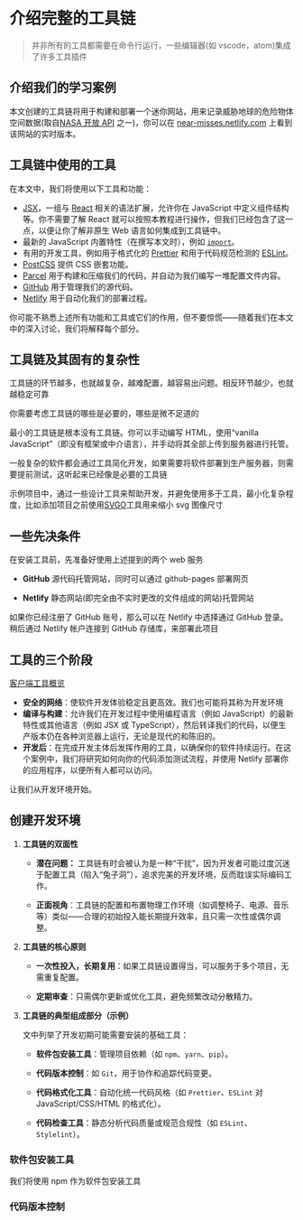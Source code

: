 # 介绍完整的工具链

> 并非所有的工具都需要在命令行运行，一些编辑器(如 vscode，atom)集成了许多工具插件

## 介绍我们的学习案例

本文创建的工具链将用于构建和部署一个迷你网站，用来记录威胁地球的危险物体空间数据(取自[NASA 开放 API](https://api.nasa.gov/) 之一)，你可以在 [near-misses.netlify.com](https://near-misses.netlify.app/) 上看到该网站的实时版本。

## 工具链中使用的工具

在本文中，我们将使用以下工具和功能：

- [JSX](https://reactjs.org/docs/introducing-jsx.html)，一组与 [React](https://reactjs.org) 相关的语法扩展，允许你在 JavaScript 中定义组件结构等。你不需要了解 React 就可以按照本教程进行操作，但我们已经包含了这一点，以便让你了解非原生 Web 语言如何集成到工具链中。
- 最新的 JavaScript 内置特性（在撰写本文时），例如 [`import`](https://developer.mozilla.org/zh-CN/docs/Web/JavaScript/Reference/Statements/import)。
- 有用的开发工具，例如用于格式化的 [Prettier](https://prettier.io/) 和用于代码规范检测的 [ESLint](https://eslint.org/)。
- [PostCSS](https://postcss.org/) 提供 CSS 嵌套功能。
- [Parcel](https://parceljs.org/) 用于构建和压缩我们的代码，并自动为我们编写一堆配置文件内容。
- [GitHub](https://developer.mozilla.org/zh-CN/docs/Learn_web_development/Core/Version_control) 用于管理我们的源代码。
- [Netlify](https://www.netlify.com/) 用于自动化我们的部署过程。

你可能不熟悉上述所有功能和工具或它们的作用，但不要惊慌——随着我们在本文中的深入讨论，我们将解释每个部分。

## 工具链及其固有的复杂性

工具链的环节越多，也就越复杂，越难配置，越容易出问题。相反环节越少，也就越稳定可靠

你需要考虑工具链的哪些是必要的，哪些是微不足道的

最小的工具链是根本没有工具链。你可以手动编写 HTML，使用“vanilla JavaScript”（即没有框架或中介语言），并手动将其全部上传到服务器进行托管。

一般复杂的软件都会通过工具简化开发，如果需要将软件部署到生产服务器，则需要提前测试，这听起来已经像是必要的工具链

示例项目中，通过一些设计工具来帮助开发，并避免使用多于工具，最小化复杂程度，比如添加项目之前使用[SVGO](https://www.npmjs.com/package/svgo)工具用来缩小 svg 图像尺寸

## 一些先决条件

在安装工具前，先准备好使用上述提到的两个 web 服务

- **GitHub** 源代码托管网站，同时可以通过 github-pages 部署网页

- **Netlify** 静态网站(即完全由不实时更改的文件组成的网站)托管网站

如果你已经注册了 GitHub 账号，那么可以在 Netlify 中选择通过 GitHub 登录。稍后通过 Netlify 帐户连接到 GitHub 存储库，来部署此项目

## 工具的三个阶段

[客户端工具概览](https://kamomechan.github.io/front-end/client-side-tools/overview)

- **安全的网络**：使软件开发体验稳定且更高效。我们也可能将其称为开发环境
- **编译与构建**：允许我们在开发过程中使用编程语言（例如 JavaScript）的最新特性或其他语言（例如 JSX 或 TypeScript），然后转译我们的代码，以便生产版本仍在各种浏览器上运行，无论是现代的和陈旧的。
- **开发后**：在完成开发主体后发挥作用的工具，以确保你的软件持续运行。在这个案例中，我们将研究如何向你的代码添加测试流程，并使用 Netlify 部署你的应用程序，以便所有人都可以访问。

让我们从开发环境开始。

## 创建开发环境

1. **工具链的双面性**
   
   - **潜在问题：** 工具链有时会被认为是一种“干扰”，因为开发者可能过度沉迷于配置工具（陷入“兔子洞”），追求完美的开发环境，反而耽误实际编码工作。
   
   - **正面视角**：工具链的配置和布置物理工作环境（如调整椅子、电源、音乐等）类似——合理的初始投入能长期提升效率，且只需一次性或偶尔调整。

2. **工具链的核心原则**
   
   - **一次性投入，长期复用**：如果工具链设置得当，可以服务于多个项目，无需重复配置。
   
   - **定期审查**：只需偶尔更新或优化工具，避免频繁改动分散精力。

3. **工具链的典型组成部分（示例）**
   
   文中列举了开发初期可能需要安装的基础工具：
   
   - **软件包安装工具**：管理项目依赖（如 `npm`、`yarn`、`pip`）。
   
   - **代码版本控制**：如 `Git`，用于协作和追踪代码变更。
   
   - **代码格式化工具**：自动化统一代码风格（如 `Prettier`、`ESLint` 对 JavaScript/CSS/HTML 的格式化）。
   
   - **代码检查工具**：静态分析代码质量或规范合规性（如 `ESLint`、`Stylelint`）。

### 软件包安装工具

我们将使用 npm 作为软件包安装工具

### 代码版本控制
